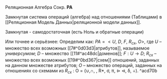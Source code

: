 Реляционная Алгебра
Сокр. **РА**

Замкнутая система операций (алгебра) над отношениями (Таблицами) в [[Реляционная Модель Данных|реляционной модели данных]].

Замкнутая - самодостаточная (есть Ноль и обратные операции)

Или точнее и серьёзнее:
Определим как:
$РА = <U, \ D, \ F, \ R_{cx}, \ O>$,
где $U$ – множество всех возможных [[7#^0d03d3|атрибутов]], называемое *универсумом*;
$D$ – множество [[11#^ac48dc|доменов]];
$F: U → D$;
$R_{сх}$ – множество всех возможных [[19#^0bd367|схем]] отношений, заданных на данном множестве атрибутов;
$О$ – множество операций, заданных на отношениях со схемами из $R_{сх}$ : О = {∪,∩, \, R*, σ, π, ⊳ ⊲, δ, ÷). ^acd70b


